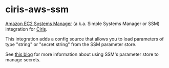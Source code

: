 # ciris-aws-ssm

[Amazon EC2 Systems Manager](https://aws.amazon.com/ec2/systems-manager/?nc2=h_m1) (a.k.a. Simple Systems Manager or SSM) integration for [Ciris](https://cir.is).

This integration adds a config source that allows you to load parameters of type "string" or "secret string" from the SSM parameter store.

See [this blog](https://medium.com/@mda590/simple-secrets-management-via-aws-ec2-parameter-store-737477e19450) for more information about using SSM's parameter store to manage secrets.
